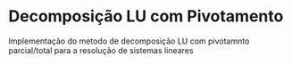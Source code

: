 # Decomposição LU com Pivotamento
Implementação do metodo de decomposição LU com pivotamnto parcial/total para a resolução de sistemas lineares
